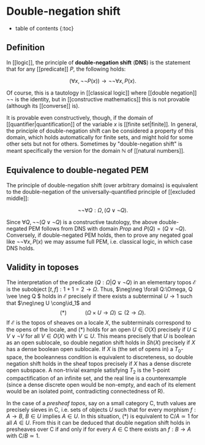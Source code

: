 # Double-negation shift

* table of contents
{:toc}

## Definition

In [[logic]], the principle of **double-negation shift** (**DNS**) is the statement that for any [[predicate]] $P$, the following holds:

$$ (\forall x, \neg\neg P(x)) \to \neg\neg\forall x, P(x). $$

Of course, this is a tautology in [[classical logic]] where [[double negation]] $\neg\neg$ is the identity, but in [[constructive mathematics]] this is not provable (although its [[converse]] is).

It is provable even constructively, though, if the domain of [[quantifier|quantification]] of the variable $x$ is [[finite set|finite]].  In general, the principle of double-negation shift can be considered a property of this domain, which holds automatically for finite sets, and might hold for some other sets but not for others.  Sometimes by "double-negation shift" is meant specifically the version for the domain $\mathbb{N}$ of [[natural numbers]].

## Equivalence to double-negated PEM

The principle of double-negation shift (over arbitrary domains) is equivalent to the double-negation of the universally-quantified principle of [[excluded middle]]:

$$\neg\neg \forall Q:\Omega, (Q \vee \neg Q). $$

Since $\forall Q, \neg\neg(Q \vee \neg Q)$ is a constructive tautology, the above double-negated PEM follows from DNS with domain $Prop$ and $P(Q) = (Q\vee\neg Q)$.  Conversely, if double-negated PEM holds, then to prove any negated goal like $\neg\neg\forall x, P(x)$ we may assume full PEM, i.e. classical logic, in which case DNS holds.

## Validity in toposes

The interpretation of the predicate $(Q : \Omega | Q\vee\neg Q)$ in an elementary topos $\mathcal{E}$ is the subobject $[t,f] : 1+1=2\to\Omega$. Thus, $\neg\neg \forall Q:\Omega, Q \vee \neg Q $ holds in $\mathcal{E}$ precisely if there exists a subterminal $U\to 1$ such that $\neg\neg U \cong\id_1$ and 
$$(*) \qquad\quad (\Omega\times U\to\Omega)\subseteq(2\to\Omega).$$ 
If $\mathcal{E}$ is the topos of sheaves on a locale $X$, the subterminals correspond to the opens of the locale, and $(*)$ holds for an open $U\in O(X)$ precisely if $U\subseteq V\vee\neg V$ for all $V\in O(X)$ with $V\subseteq U$. This means precisely that $U$ is boolean as an open sublocale, so double negation shift holds in ${Sh}(X)$ precisely if $X$ has a dense boolean open sublocale. If $X$ is (the set of opens in) a $T_0$-space, the booleanness condition is equivalent to discreteness, so double negation shift holds in the sheaf topos precisely if $X$ has a dense discrete open subspace. A non-trivial example satisfying $T_2$ is the 1-point compactification of an infinite set, and the real line is a counterexample (since a dense discrete open would be non-empty, and each of its element would be an isolated point, contradicting connectedness of $\mathrm{R}$).

In the case of a *presheaf topos*, say on a small category $\mathrm{C}$, truth values are precisely sieves in $\mathrm{C}$, i.e. sets of objects $U$ such that for every morphism $f: A\to B$, $B\in U$ implies $A\in U$. In this situation, $(*)$ is equivalent to $\mathrm{C}/A\simeq 1$ for all $A\in U$. From this it can be deduced that double negation shift holds in presheaves over $\mathrm{C}$ if and only if for every $A\in\mathrm{C}$ there exists an $f:B\to A$ with $\mathrm{C}/B\simeq 1$.